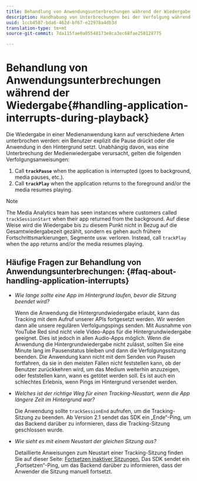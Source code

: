 ```yaml
---
title: Behandlung von Anwendungsunterbrechungen während der Wiedergabe
description: Handhabung von Unterbrechungen bei der Verfolgung während der Wiedergabe von Medien.
uuid: 1ccb4507-bda6-462d-bf67-e22978a4db3d
translation-type: tm+mt
source-git-commit: 7da115fae0a05548173e8ca3ec68fae250128775

---
```



# Behandlung von Anwendungsunterbrechungen während der Wiedergabe{#handling-application-interrupts-during-playback}

Die Wiedergabe in einer Medienanwendung kann auf verschiedene Arten unterbrochen werden: ein Benutzer explizit die Pause drückt oder die Anwendung in den Hintergrund setzt. Unabhängig davon, was eine Unterbrechung der Medienwiedergabe verursacht, gelten die folgenden Verfolgungsanweisungen:

1. Call **`trackPause`** when the application is interrupted (goes to background, media pauses, etc.).
1. Call **`trackPlay`** when the application returns to the foreground and/or the media resumes playing.

>[!NOTE]
>
>The Media Analytics team has seen instances where customers called `trackSessionStart` when their app returned from the background. Auf diese Weise wird die Wiedergabe bis zu diesem Punkt nicht in Bezug auf die Gesamtwiedergabezeit gezählt, sondern es gehen auch frühere Fortschrittsmarkierungen, Segmente usw. verloren. Instead, call `trackPlay` when the app returns and/or the media resumes playing.

## Häufige Fragen zur Behandlung von Anwendungsunterbrechungen: {#faq-about-handling-application-interrupts}

* _Wie lange sollte eine App im Hintergrund laufen, bevor die Sitzung beendet wird?_

   Wenn die Anwendung die Hintergrundwiedergabe erlaubt, kann das Tracking mit dem Aufruf unserer APIs fortgesetzt werden. Wir werden dann alle unsere regulären Verfolgungspings senden. Mit Ausnahme von YouTube Red sind nicht viele Video-Apps für die Hintergrundwiedergabe geeignet. Dies ist jedoch in allen Audio-Apps möglich. Wenn die Anwendung die Hintergrundwiedergabe nicht zulässt, sollten Sie eine Minute lang im Pausenstatus bleiben und dann die Verfolgungssitzung beenden. Die Anwendung kann nicht mit dem Senden von Pausen fortfahren, da sie in den meisten Fällen nicht feststellen kann, ob der Benutzer zurückkehren wird, um das Medium weiterhin anzuzeigen, oder feststellen kann, wann es getötet werden soll. Es ist auch ein schlechtes Erlebnis, wenn Pings im Hintergrund versendet werden.

* _Welches ist der richtige Weg für einen Tracking-Neustart, wenn die App längere Zeit im Hintergrund war?_

   Die Anwendung sollte `trackSessionEnd` aufrufen, um die Tracking-Sitzung zu beenden. Ab Version 2.1 sendet das SDK ein „Ende“-Ping, um das Backend darüber zu informieren, dass die Tracking-Sitzung geschlossen wurde.

* _Wie sieht es mit einem Neustart der gleichen Sitzung aus?_

   Detaillierte Anweisungen zum Neustart einer Tracking-Sitzung finden Sie auf dieser Seite: [Fortsetzen inaktiver Sitzungen.](/help/sdk-implement/cookbook/resuming-inactive.md) Das SDK sendet ein „Fortsetzen“-Ping, um das Backend darüber zu informieren, dass der Anwender die Sitzung manuell fortsetzt.

